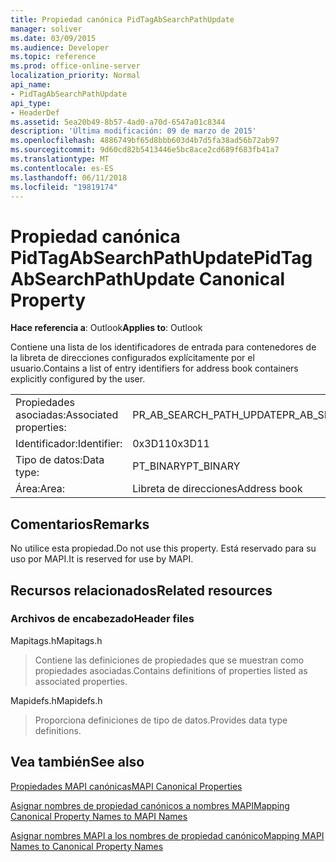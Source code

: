 ```yaml
---
title: Propiedad canónica PidTagAbSearchPathUpdate
manager: soliver
ms.date: 03/09/2015
ms.audience: Developer
ms.topic: reference
ms.prod: office-online-server
localization_priority: Normal
api_name:
- PidTagAbSearchPathUpdate
api_type:
- HeaderDef
ms.assetid: 5ea20b49-8b57-4ad0-a70d-6547a01c8344
description: 'Última modificación: 09 de marzo de 2015'
ms.openlocfilehash: 4886749bf65d8bbb603d4b7d5fa38ad56b72ab97
ms.sourcegitcommit: 9d60cd82b5413446e5bc8ace2cd689f683fb41a7
ms.translationtype: MT
ms.contentlocale: es-ES
ms.lasthandoff: 06/11/2018
ms.locfileid: "19819174"
---
```

# <a name="pidtagabsearchpathupdate-canonical-property"></a><span data-ttu-id="73209-103">Propiedad canónica PidTagAbSearchPathUpdate</span><span class="sxs-lookup"><span data-stu-id="73209-103">PidTagAbSearchPathUpdate Canonical Property</span></span>

  
  
<span data-ttu-id="73209-104">**Hace referencia a**: Outlook</span><span class="sxs-lookup"><span data-stu-id="73209-104">**Applies to**: Outlook</span></span> 
  
<span data-ttu-id="73209-105">Contiene una lista de los identificadores de entrada para contenedores de la libreta de direcciones configurados explícitamente por el usuario.</span><span class="sxs-lookup"><span data-stu-id="73209-105">Contains a list of entry identifiers for address book containers explicitly configured by the user.</span></span> 
  
|||
|:-----|:-----|
|<span data-ttu-id="73209-106">Propiedades asociadas:</span><span class="sxs-lookup"><span data-stu-id="73209-106">Associated properties:</span></span>  <br/> |<span data-ttu-id="73209-107">PR_AB_SEARCH_PATH_UPDATE</span><span class="sxs-lookup"><span data-stu-id="73209-107">PR_AB_SEARCH_PATH_UPDATE</span></span>  <br/> |
|<span data-ttu-id="73209-108">Identificador:</span><span class="sxs-lookup"><span data-stu-id="73209-108">Identifier:</span></span>  <br/> |<span data-ttu-id="73209-109">0x3D11</span><span class="sxs-lookup"><span data-stu-id="73209-109">0x3D11</span></span>  <br/> |
|<span data-ttu-id="73209-110">Tipo de datos:</span><span class="sxs-lookup"><span data-stu-id="73209-110">Data type:</span></span>  <br/> |<span data-ttu-id="73209-111">PT_BINARY</span><span class="sxs-lookup"><span data-stu-id="73209-111">PT_BINARY</span></span>  <br/> |
|<span data-ttu-id="73209-112">Área:</span><span class="sxs-lookup"><span data-stu-id="73209-112">Area:</span></span>  <br/> |<span data-ttu-id="73209-113">Libreta de direcciones</span><span class="sxs-lookup"><span data-stu-id="73209-113">Address book</span></span>  <br/> |
   
## <a name="remarks"></a><span data-ttu-id="73209-114">Comentarios</span><span class="sxs-lookup"><span data-stu-id="73209-114">Remarks</span></span>

<span data-ttu-id="73209-115">No utilice esta propiedad.</span><span class="sxs-lookup"><span data-stu-id="73209-115">Do not use this property.</span></span> <span data-ttu-id="73209-116">Está reservado para su uso por MAPI.</span><span class="sxs-lookup"><span data-stu-id="73209-116">It is reserved for use by MAPI.</span></span>
  
## <a name="related-resources"></a><span data-ttu-id="73209-117">Recursos relacionados</span><span class="sxs-lookup"><span data-stu-id="73209-117">Related resources</span></span>

### <a name="header-files"></a><span data-ttu-id="73209-118">Archivos de encabezado</span><span class="sxs-lookup"><span data-stu-id="73209-118">Header files</span></span>

<span data-ttu-id="73209-119">Mapitags.h</span><span class="sxs-lookup"><span data-stu-id="73209-119">Mapitags.h</span></span>
  
> <span data-ttu-id="73209-120">Contiene las definiciones de propiedades que se muestran como propiedades asociadas.</span><span class="sxs-lookup"><span data-stu-id="73209-120">Contains definitions of properties listed as associated properties.</span></span>
    
<span data-ttu-id="73209-121">Mapidefs.h</span><span class="sxs-lookup"><span data-stu-id="73209-121">Mapidefs.h</span></span>
  
> <span data-ttu-id="73209-122">Proporciona definiciones de tipo de datos.</span><span class="sxs-lookup"><span data-stu-id="73209-122">Provides data type definitions.</span></span>
    
## <a name="see-also"></a><span data-ttu-id="73209-123">Vea también</span><span class="sxs-lookup"><span data-stu-id="73209-123">See also</span></span>



[<span data-ttu-id="73209-124">Propiedades MAPI canónicas</span><span class="sxs-lookup"><span data-stu-id="73209-124">MAPI Canonical Properties</span></span>](mapi-canonical-properties.md)
  
[<span data-ttu-id="73209-125">Asignar nombres de propiedad canónicos a nombres MAPI</span><span class="sxs-lookup"><span data-stu-id="73209-125">Mapping Canonical Property Names to MAPI Names</span></span>](mapping-canonical-property-names-to-mapi-names.md)
  
[<span data-ttu-id="73209-126">Asignar nombres MAPI a los nombres de propiedad canónico</span><span class="sxs-lookup"><span data-stu-id="73209-126">Mapping MAPI Names to Canonical Property Names</span></span>](mapping-mapi-names-to-canonical-property-names.md)

